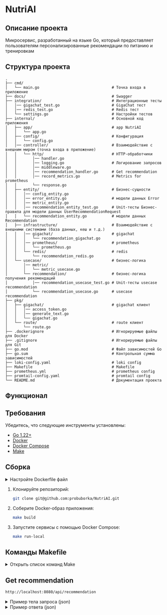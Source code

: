 # NutriAI
## Описание проекта
Микросервис, разработанный на языке Go, который предоставляет пользователям персонализированные рекомендации по питанию и тренировкам

## Структура проекта
```plaintext
.
├── cmd/
│   └── main.go                                # Точка входа в приложение
├── docs/                                      # Swagger
├── integration/                               # Интеграционные тесты
│   │── gigachat_test.go                       # GigaChat тест
│   │── redis_test.go                          # Redis тест
│   └── settings.go                            # Настройки тестов
├── internal/                                  # Основной код приложения
│   ├── app/                                   # app NutriAI
│   │   └── app.go
│   ├── config/                                # Конфигурация
│   │   └── config.go
│   │── controller/                            # Взаимодействие с внешним миром (точка входа в приложение)
│   │   └── http/                              # HTTP-обработчики
│   │       │── handler.go
│   │       │── logging.go                     # Логирование запросов
│   │       │── middleware.go            
│   │       │── recommendation_handler.go      # Get recommendation
│   │       │── record_metrics.go              # Metrics for prometheus
│   │       └── response.go
│   ├── entity/                                # Бизнес-сущности
│   │   │── config_entity.go 
│   │   │── error_entity.go                    # модели данных Error                
│   │   │── metric_entity.go                       
│   │   │── recommendation_entity_test.go      # Unit-тесты Бизнес-правила для модели данных UserRecommendationRequest
│   │   └── recommendation_entity.go           # модели данных Recommendation
│   ├── infrastructure/                        # Взаимодействие с внешними системами (база данных, кеш и т.д.)
│   │   │── gigachat/                          # gigachat
│   │   │   └── recommendation_gigachat.go    
│   │   │── prometheus/                        # prometheus
│   │   │   └── prometheus.go
│   │   └── redis/                             # redis
│   │       └── recommendation_redis.go
│   └── usecase/                               # бизнес-логика
│       │── metric/                           
│       │   └── metric_usecase.go    
│       └── recommendation/                    # бизнес-логика получения рекомендаций
│           │── recommendation_usecase_test.go # Unit-тесты usecase recommendation
│           └── recommendation_usecase.go      # usecase recommendation
├── pkg/
│   ├── gigachat/                              # gigachat клиент
│   │   │── access_token.go
│   │   │── generate_text.go
│   │   └── gigachat.go
│   └── route/                                 # route клиент
│       └── route.go
├── .dockerignore                              # Игнорируемые файлы для Docker
├── .gitignore                                 # Игнорируемые файлы для Git
├── go.mod                                     # Файл зависимостей Go
├── go.sum                                     # Контрольная сумма зависимостей
├── loki-config.yaml                           # loki config
├── Makefile                                   # Makefile
├── prometheus.yml                             # prometheus config
├── promtail-config.yaml                       # promtail config
└── README.md                                  # Документация проекта
```

## Функционал

## Требования

Убедитесь, что следующие инструменты установлены:

- [Go 1.22+](https://golang.org/dl/)
- [Docker](https://www.docker.com/products/docker-desktop)
- [Docker Compose](https://docs.docker.com/compose/install/)
- [Make](https://www.gnu.org/software/make/)

## Сборка

<details>
  <summary>Настройте Dockerfile файл</summary>

```bash  
ENV NUTRIAI_PORT=8080

ENV API_KEY=<your_key_gigachat>

ENV REDIS_HOST=redis

ENV REDIS_PORT=6379

ENV LOG_FILE=./var/log/app.log
```
 </details>

1. Клонируйте репозиторий:

    ```bash
    git clone git@github.com:probuborka/NutriAI.git
    ```

2. Соберите Docker-образ приложения:

    ```bash
    make build
    ```

3. Запустите сервисы с помощью Docker Compose:

    ```bash
    make run-local
    ```
## Команды Makefile

<details>
  <summary>Открыть список команд Make</summary>

- **Собрать Docker-образ приложения**:

    ```bash
    make build
    ```

- **Запустить все сервисы с использованием docker-compose**:

    ```bash
    make run-local
    ```

- **Остановить и удалить все контейнеры**:

    ```bash
    make down
    ```

- **Перезапустить все контейнеры**:

    ```bash
    make restart
    ```

</details>


## Get recommendation

```bash
http://localhost:8080/api/recommendation
 ```

<details>
  <summary>Пример тела запроса (json)</summary>

```json
{
  "user_id": "123456789",
  "user_name": "Евгений",
  "user_data": {
    "profile": {
      "age": 39,
      "gender": "male", // варианты: female male
      "weight_kg": 140,
      "height_cm": 186,
      "fitness_level": "beginner" // варианты: beginner intermediate advanced
    },
    "goals": {
      "primary_goal": "weight_loss", // варианты: weight_loss muscle_toning maintenance
      "secondary_goal": "muscle_toning", // варианты: weight_loss muscle_toning maintenance
      "target_weight_kg": 90,
      "timeframe_weeks": 40
    },
    "preferences": {
      "diet_type": "balanced", // варианты: vegan keto low_carb balanced
      "allergies": ["орехи", "моллюски"], // варианты: перечисление
      "preferred_cuisines": ["средиземноморский", "азиатский"], // варианты: перечисление
      "workout_preferences": ["йога", "силовая тренировка", "кардио"]  // варианты: перечисление
    },
    "lifestyle": {
      "activity_level": "moderate", // варианты: sedentary, light, moderate, active, very_active
      "daily_calorie_intake": 1800,
      "workout_availability_days_per_week": 4,
      "average_sleep_hours": 7
    },
    "medical_restrictions": {
      "has_injuries": true,
      "injury_details": ["травма колена"], // варианты: перечисление
      "chronic_conditions": ["none"]
    }
  },
  "request_details": {
    "service_type": "fitness_nutrition_recommendations",
    "output_format": "weekly_plan", // варианты: daily_plan, weekly_plan, general_advice
    "language": "ru" // варианты: ru, en
  }
}
```
</details>

<details>
  <summary>Пример ответа (json)</summary>

    "recommendations": "Евгений, исходя из предоставленной информации, я могу предложить вам следующий план действий для достижения ваших целей.\n\n### Ваша Цель:\n- Потеря веса (Primary Goal)\n- Укрепление мышц (Secondary Goal)\n- Целевой вес: 90 кг\n- Срок реализации: 40 недель\n\n### Индивидуальные Предпочтения и Ограничения:\n- Тип диеты: Сбалансированная диета\n- Аллергии: Орехи, Моллюски\n- Предпочитаемые кухни: Средиземноморская, Азиатская\n- Физическая активность: Йога, Силовые Тренировки, Кардиотренировки\n- Образ жизни: Умеренно активный\n- Ежедневное потребление калорий: 1800 ккал\n- Доступность тренировок: 4 дня в неделю\n- Среднее количество сна: 7 часов\n- Хронические заболевания отсутствуют\n- Травмы: Травма колена\n\n### Рекомендации по Питанию:\n- **Основные принципы питания**:\n  1. Придерживайтесь сбалансированной диеты, включающей все основные группы продуктов.\n  2. Обеспечьте достаточное количество белка для поддержания мышечной массы (примерно 1,6-2 г/кг массы тела).\n  3. Контролируйте общее количество потребляемых калорий, чтобы обеспечить дефицит для потери веса.\n  4. Избегайте чрезмерного потребления насыщенных жиров и трансжиров.\n  5. Пейте достаточно воды в течение дня.\n\n- **Меню на неделю**:\n    - Завтрак: Омлет с овощами и цельнозерновой тост\n    - Перекус: Греческий йогурт с фруктами\n    - Обед: Куриный салат с авокадо и зеленью\n    - Полдник: Горсть орехов или семян\n    - Ужин: Рыба на гриле с овощами\n    - Перед сном: Протеиновый коктейль или творог\n\n### Рекомендации по Физической Активности:\n- **Силовые Тренировки**:\n  1. Выполняйте силовые упражнения 2-3 раза в неделю, уделяя особое внимание ногам и корпусу (например, приседания, выпады, тяги, жимы лежа).\n  2. Используйте базовые многосуставные упражнения для максимального эффекта.\n  3. Включите суперсеты и дропсеты для увеличения интенсивности тренировок.\n\n- **Кардиотренировки**:\n  1. Включайте кардиоупражнения средней интенсивности 2-3 раза в неделю (например, бег трусцой, плавание, велотренажер).\n  2. Старайтесь выполнять кардио после силовой тренировки для повышения эффективности сжигания жира.\n\n- **Йога**:\n  1. Практикуйте йогу 1-2 раза в неделю для улучшения гибкости и снятия стресса.\n  2. Добавьте дыхательные практики и медитацию для расслабления и восстановления.\n\n- **Восстановление**:\n  1. Обеспечьте достаточный отдых между тренировками, особенно если у вас травма колена.\n  2. Следите за сигналами своего организма и не перегружайте себя.\n\n### Примерная Программа Тренировок на Неделю:\nПонедельник: Силовая тренировка ног и корпуса\nВторник: Кардио (бег трусцой)\nСреда: Йога\nЧетверг: Силовая тренировка верхней части тела\nПятница: Кардио (велотренажер)\nСуббота: День отдыха или легкая растяжка\nВоскресенье: Силовая тренировка всего тела\n\nЭтот план является лишь ориентировочным и может быть адаптирован под ваши индивидуальные потребности и предпочтения. Если у вас есть какие-либо вопросы или нужна дополнительная помощь, пожалуйста, обращайтесь!"

</details>